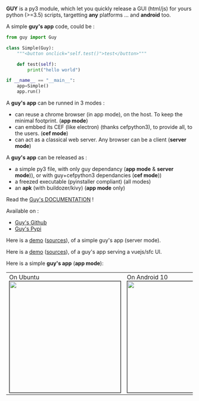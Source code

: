 **GUY** is a py3 module, which let you quickly release a GUI (html/js) for yours python (>=3.5) scripts, targetting **any** platforms ... and **android** too. 

A simple **guy's app** code, could be :

```python
from guy import Guy

class Simple(Guy):
    """<button onclick="self.test()">test</button>"""

    def test(self):
        print("hello world")

if __name__ == "__main__":
    app=Simple()
    app.run()
```

A **guy's app** can be runned in 3 modes :

- can reuse a chrome browser (in app mode), on the host. To keep the minimal footprint. (**app mode**)
- can embbed its CEF (like electron) (thanks cefpython3), to provide all, to the users. (**cef mode**)
- can act as a classical web server. Any browser can be a client (**server mode**)

A **guy's app** can be released as :

 - a simple py3 file, with only guy dependancy (**app mode** & **server mode**)), or with guy+cefpython3 dependancies (**cef mode**))
 - a freezed executable (pyinstaller compliant) (all modes)
 - an **apk** (with buildozer/kivy) (**app mode** only)

Read the [Guy's DOCUMENTATION](https://guy-docs.glitch.me/) !

Available on :

 - [Guy's Github](https://github.com/manatlan/guy)
 - [Guy's Pypi](https://pypi.org/project/guy/)

Here is a [demo](https://starter-guy.glitch.me/#/) ([sources](https://glitch.com/edit/#!/starter-guy)), of a simple guy's app (server mode).

Here is a [demo](https://starter-guy-vuejs.glitch.me/#/) ([sources](https://glitch.com/edit/#!/starter-guy-vuejs)), of a guy's app serving a vuejs/sfc UI.

Here is a simple **guy's app** (**app mode**):
<p align="center">
    <table>
        <tr>
            <td valign="top">
                On Ubuntu<br>
<img src="https://raw.githubusercontent.com/manatlan/guy/master/docs/shot_ubuntu.png" width="300" border="1" style="border:1px solid black"/>             </td>
            <td valign="top">
                On Android 10<br>
    <img src="https://raw.githubusercontent.com/manatlan/guy/master/docs/shot_android10.jpg" width="300" border="1" style="border:1px solid black"/>                
           </td>
        </tr>
    </table>
</p>